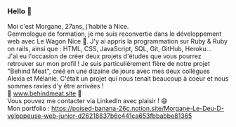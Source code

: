 ### Hello 👋

<!--
**chepmo/chepmo** is a ✨ _special_ ✨ repository because its `README.md` (this file) appears on your GitHub profile.
-->

Moi c'est Morgane, 27ans, j'habite à Nice. <br> Gemmologue de formation, je me suis reconvertie dans le développement web avec Le Wagon Nice 🚀.
J'y ai appris la programmation sur Ruby & Ruby on rails, ainsi que : HTML, CSS, JavaScript, SQL, Git, GitHub, Heroku... <br>
J'ai eu l'occasion de créer deux projets d'études que vous pourrez retrouver sur mon profil ! 
Je suis particulièrement fière de notre projet "Behind Meat", créé en une dizaine de jours avec mes deux collègues Alexia et Mélanie. C'était un projet qui nous tenait beaucoup à coeur et nous sommes ravies d'y être arrivées ! <br>
🐄 www.behindmeat.site 🐄 <br>
Vous pouvez me contacter via LinkedIn avec plaisir ! 😄 <br>
Mon portfolio : https://poised-banana-26c.notion.site/Morgane-Le-Deu-D-veloppeuse-web-junior-d26218837b6c441ca653fbbabbe81365
